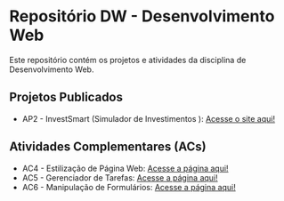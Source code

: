 # Repositório DW - Desenvolvimento Web

Este repositório contém os projetos e atividades da disciplina de Desenvolvimento Web.

## Projetos Publicados

*   AP2 - InvestSmart (Simulador de Investimentos ): [Acesse o site aqui!](https://roccofelipee.github.io/dw/AP2/ )

## Atividades Complementares (ACs)

*   AC4 - Estilização de Página Web: [Acesse a página aqui!](https://roccofelipee.github.io/dw/ACs/Ac4/index.html )
*   AC5 - Gerenciador de Tarefas: [Acesse a página aqui!](https://roccofelipee.github.io/dw/ACs/Ac5/index.html )
*   AC6 - Manipulação de Formulários: [Acesse a página aqui!](https://roccofelipee.github.io/dw/ACs/Ac6/index.html )

